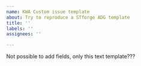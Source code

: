 ```yaml
---
name: KWA Custom issue template
about: Try to reproduce a STforge ADG template
title: ''
labels: ''
assignees: ''

---
```


Not possible to add fields, only this text template???
